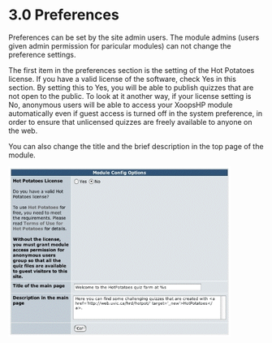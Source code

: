 # 3.0 Preferences
Preferences can be set by the site admin users. The module admins (users given admin permission for paricular modules) can not change the preference settings.

The first item in the preferences section is the setting of the Hot Potatoes license. If you have a valid license of the software, check Yes in this section. By setting this to Yes, you will be able to publish quizzes that are not open to the public. To look at it another way, if your license setting is No, anonymous users will be able to access your XoopsHP module automatically even if guest access is turned off in the system preference, in order to ensure that unlicensed quizzes are freely available to anyone on the web.

You can also change the title and the brief description in the top page of the module.

![](../assets/preferences.gif)